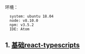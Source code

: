环境：
  ```
    system: ubuntu 18.04
    node: v8.10.0
    npm: v3.5.2
    IDE: Atom
  ```
## 1. <a href="https://github.com/alex-vin/react-ts/tree/master/1" target="_self">基础react-typescripts</a>
